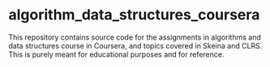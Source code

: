 # algorithm_data_structures_coursera
This repository contains source code for the assignments in algorithms and data structures course in Coursera, and topics covered in Skeina and CLRS. This is purely meant for educational purposes and for reference.
